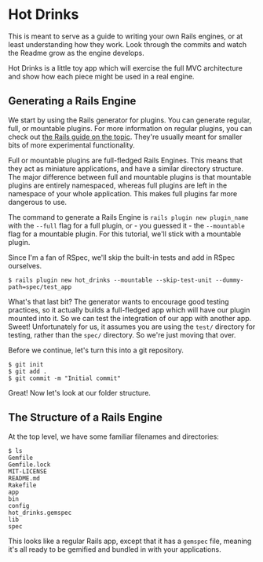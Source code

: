 # Hot Drinks

This is meant to serve as a guide to writing your own Rails engines, or at least
understanding how they work.  Look through the commits and watch the Readme grow
as the engine develops.

Hot Drinks is a little toy app which will exercise the full MVC architecture and
show how each piece might be used in a real engine.

## Generating a Rails Engine

We start by using the Rails generator for plugins.  You can generate regular,
full, or mountable plugins.  For more information on regular plugins, you can
check out [the Rails guide on the topic][Rails plugin guide].  They're usually
meant for smaller bits of more experimental functionality.

Full or mountable plugins are full-fledged Rails Engines.  This means that they
act as miniature applications, and have a similar directory structure.  The
major difference between full and mountable plugins is that mountable plugins
are entirely namespaced, whereas full plugins are left in the namespace of your
whole application.  This makes full plugins far more dangerous to use.

The command to generate a Rails Engine is `rails plugin new plugin_name` with
the `--full` flag for a full plugin, or - you guessed it - the `--mountable`
flag for a mountable plugin.  For this tutorial, we'll stick with a mountable
plugin.

Since I'm a fan of RSpec, we'll skip the built-in tests and add in RSpec
ourselves.

```
$ rails plugin new hot_drinks --mountable --skip-test-unit --dummy-path=spec/test_app
```

What's that last bit?  The generator wants to encourage good testing practices,
so it actually builds a full-fledged app which will have our plugin mounted into
it.  So we can test the integration of our app with another app.  Sweet!
Unfortunately for us, it assumes you are using the `test/` directory for
testing, rather than the `spec/` directory.  So we're just moving that over.

Before we continue, let's turn this into a git repository.

```
$ git init
$ git add .
$ git commit -m "Initial commit"
```

Great!  Now let's look at our folder structure.

## The Structure of a Rails Engine

At the top level, we have some familiar filenames and directories:
```
$ ls
Gemfile
Gemfile.lock
MIT-LICENSE
README.md
Rakefile
app
bin
config
hot_drinks.gemspec
lib
spec
```

This looks like a regular Rails app, except that it has a `gemspec` file,
meaning it's all ready to be gemified and bundled in with your applications.

[Rails plugin guide]: http://guides.rubyonrails.org/plugins.html
